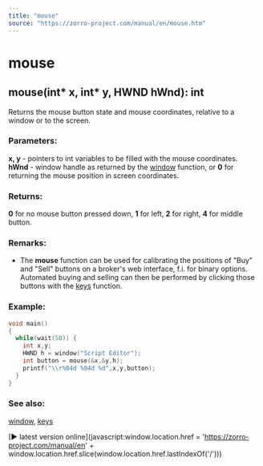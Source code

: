 ```yaml
---
title: "mouse"
source: "https://zorro-project.com/manual/en/mouse.htm"
---
```


# mouse

## mouse(int\* x, int\* y, HWND hWnd): int

Returns the mouse button state and mouse coordinates, relative to a window or to the screen.

### Parameters:

**x, y** \- pointers to int variables to be filled with the mouse coordinates.  
**hWnd** - window handle as returned by the [window](154_window.md) function, or **0** for returning the mouse position in screen coordinates.  

### Returns:

**0** for no mouse button pressed down, **1** for left, **2** for right, **4** for middle button.

### Remarks:

*   The **mouse** function can be used for calibrating the positions of "Buy" and "Sell" buttons on a broker's web interface, f.i. for binary options. Automated buying and selling can then be performed by clicking those buttons with the [keys](152_keys.md) function.  
    

### Example:

```c
void main()
{
  while(wait(50)) {
    int x,y;
    HWND h = window("Script Editor");
    int button = mouse(&x,&y,h);
    printf("\\r%04d %04d %d",x,y,button);
  }
}
```

### See also:

[window](154_window.md), [keys](152_keys.md)

[► latest version online](javascript:window.location.href = 'https://zorro-project.com/manual/en' + window.location.href.slice\(window.location.href.lastIndexOf\('/'\)\))